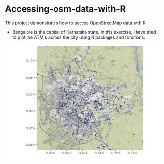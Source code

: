 # Accessing-osm-data-with-R
This project demonstrates how to access OpenStreetMap data with R 

* Bangalore is the capital of Karnataka state. In this exercise, I have tried to plot the ATM's across the city using R packages and functions. 

![](https://github.com/chtnha/accessing-osm-data-with-R/blob/main/Plot/Bangalore-ATM.png)

